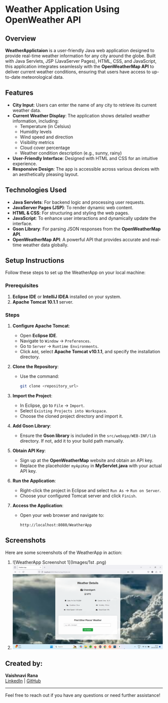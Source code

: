 # Weather Application Using OpenWeather API

## Overview
**WeatherApplictaion** is a user-friendly Java web application designed to provide real-time weather information for any city around the globe. Built with Java Servlets, JSP (JavaServer Pages), HTML, CSS, and JavaScript, this application integrates seamlessly with the **OpenWeatherMap API** to deliver current weather conditions, ensuring that users have access to up-to-date meteorological data. 

## Features
- **City Input**: Users can enter the name of any city to retrieve its current weather data.
- **Current Weather Display**: The application shows detailed weather information, including:
  - Temperature (in Celsius)
  - Humidity levels
  - Wind speed and direction
  - Visibility metrics
  - Cloud cover percentage
  - Weather condition description (e.g., sunny, rainy)
- **User-Friendly Interface**: Designed with HTML and CSS for an intuitive experience.
- **Responsive Design**: The app is accessible across various devices with an aesthetically pleasing layout.

## Technologies Used
- **Java Servlets**: For backend logic and processing user requests.
- **JavaServer Pages (JSP)**: To render dynamic web content.
- **HTML & CSS**: For structuring and styling the web pages.
- **JavaScript**: To enhance user interactions and dynamically update the interface.
- **Gson Library**: For parsing JSON responses from the **OpenWeatherMap API**.
- **OpenWeatherMap API**: A powerful API that provides accurate and real-time weather data globally.

## Setup Instructions
Follow these steps to set up the WeatherApp on your local machine:

### Prerequisites
1. **Eclipse IDE** or **IntelliJ IDEA** installed on your system.
2. **Apache Tomcat 10.1.1** server.

### Steps
1. **Configure Apache Tomcat**:
   - Open **Eclipse IDE**.
   - Navigate to `Window` -> `Preferences`.
   - Go to `Server` -> `Runtime Environments`.
   - Click `Add`, select **Apache Tomcat v10.1.1**, and specify the installation directory.

2. **Clone the Repository**:
   - Use the command: 
     ```bash
     git clone <repository_url>
     ```

3. **Import the Project**:
   - In Eclipse, go to `File` -> `Import`.
   - Select `Existing Projects into Workspace`.
   - Choose the cloned project directory and import it.

4. **Add Gson Library**:
   - Ensure the **Gson library** is included in the `src/webapp/WEB-INF/lib` directory. If not, add it to your build path manually.

5. **Obtain API Key**:
   - Sign up at the **OpenWeatherMap** website and obtain an API key.
   - Replace the placeholder `myApiKey` in **MyServlet.java** with your actual API key.

6. **Run the Application**:
   - Right-click the project in Eclipse and select `Run As` -> `Run on Server`.
   - Choose your configured Tomcat server and click `Finish`.

7. **Access the Application**:
   - Open your web browser and navigate to: 
     ```
     http://localhost:8080/WeatherApp
     ```

## Screenshots
Here are some screenshots of the WeatherApp in action:

1. ![WeatherApp Screenshot 1](Images/1st .png)
2. ![WeatherApp Screenshot 2](Images/2nd.png)

## Created by:
**Vaishnavi Rana**  
[LinkedIn](https://www.linkedin.com/in/vaishnavi-rana-535853213/) | [GitHub](https://github.com/vaishnavi242002)

---

Feel free to reach out if you have any questions or need further assistance!
